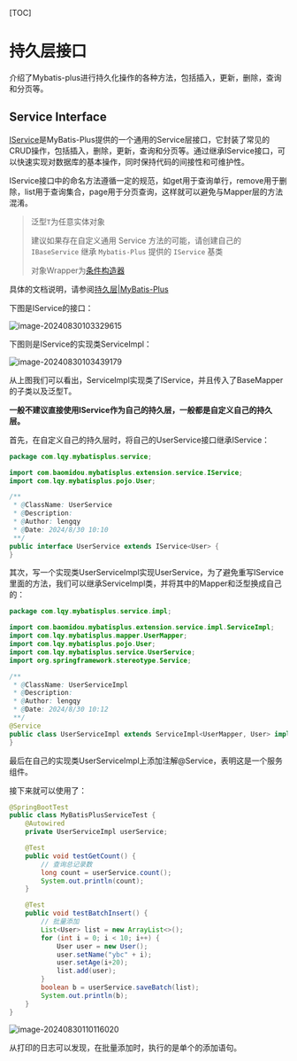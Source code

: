 [TOC]

# 持久层接口

介绍了Mybatis-plus进行持久化操作的各种方法，包括插入，更新，删除，查询和分页等。

## Service Interface

[IService](https://gitee.com/baomidou/mybatis-plus/blob/3.0/mybatis-plus-extension/src/main/java/com/baomidou/mybatisplus/extension/service/IService.java)是MyBatis-Plus提供的一个通用的Service层接口，它封装了常见的CRUD操作，包括插入，删除，更新，查询和分页等。通过继承IService接口，可以快速实现对数据库的基本操作，同时保持代码的间接性和可维护性。

IService接口中的命名方法遵循一定的规范，如get用于查询单行，remove用于删除，list用于查询集合，page用于分页查询，这样就可以避免与Mapper层的方法混淆。

> 泛型`T`为任意实体对象
>
> 建议如果存在自定义通用 Service 方法的可能，请创建自己的 `IBaseService` 继承 `Mybatis-Plus` 提供的 `IService` 基类
>
> 对象Wrapper为[条件构造器](https://baomidou.com/guides/wrapper)

具体的文档说明，请参阅[持久层|MyBatis-Plus](https://baomidou.com/guides/data-interface/)

下图是IService的接口：

![image-20240830103329615](https://cdn.jsdelivr.net/gh/lqyspace/AI-master-img@master/img/202408301048300.png)

下图则是IService的实现类ServiceImpl：

![image-20240830103439179](https://cdn.jsdelivr.net/gh/lqyspace/AI-master-img@master/img/202408301048670.png)

从上图我们可以看出，ServiceImpl实现类了IService，并且传入了BaseMapper的子类以及泛型T。

**一般不建议直接使用IService作为自己的持久层，一般都是自定义自己的持久层。**

首先，在自定义自己的持久层时，将自己的UserService接口继承IService：

```java
package com.lqy.mybatisplus.service;

import com.baomidou.mybatisplus.extension.service.IService;
import com.lqy.mybatisplus.pojo.User;

/**
 * @ClassName: UserService
 * @Description:
 * @Author: lengqy
 * @Date: 2024/8/30 10:10
 **/
public interface UserService extends IService<User> {
}
```

其次，写一个实现类UserServiceImpl实现UserService，为了避免重写IService里面的方法，我们可以继承ServiceImpl类，并将其中的Mapper和泛型换成自己的：

```java
package com.lqy.mybatisplus.service.impl;

import com.baomidou.mybatisplus.extension.service.impl.ServiceImpl;
import com.lqy.mybatisplus.mapper.UserMapper;
import com.lqy.mybatisplus.pojo.User;
import com.lqy.mybatisplus.service.UserService;
import org.springframework.stereotype.Service;

/**
 * @ClassName: UserServiceImpl
 * @Description:
 * @Author: lengqy
 * @Date: 2024/8/30 10:12
 **/
@Service
public class UserServiceImpl extends ServiceImpl<UserMapper, User> implements UserService {
}
```

最后在自己的实现类UserServiceImpl上添加注解@Service，表明这是一个服务组件。

接下来就可以使用了：

```java
@SpringBootTest
public class MyBatisPlusServiceTest {
    @Autowired
    private UserServiceImpl userService;

    @Test
    public void testGetCount() {
        // 查询总记录数
        long count = userService.count();
        System.out.println(count);
    }

    @Test
    public void testBatchInsert() {
        // 批量添加
        List<User> list = new ArrayList<>();
        for (int i = 0; i < 10; i++) {
            User user = new User();
            user.setName("ybc" + i);
            user.setAge(i+20);
            list.add(user);
        }
        boolean b = userService.saveBatch(list);
        System.out.println(b);
    }
}
```

![image-20240830110116020](https://cdn.jsdelivr.net/gh/lqyspace/AI-master-img@master/img/202408301101074.png)

从打印的日志可以发现，在批量添加时，执行的是单个的添加语句。
